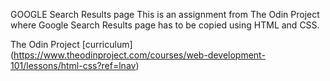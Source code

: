 GOOGLE Search Results page
This is an assignment from The Odin Project where Google Search Results page has to be
copied using HTML and CSS.

The Odin Project [curriculum] (https://www.theodinproject.com/courses/web-development-101/lessons/html-css?ref=lnav)
